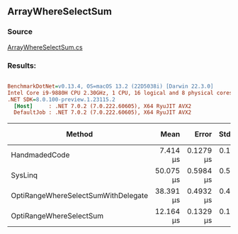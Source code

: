 ﻿## ArrayWhereSelectSum

### Source
[ArrayWhereSelectSum.cs](../../src/StructLinq.Benchmark/ArrayWhereSelectSum.cs)

### Results:
``` ini

BenchmarkDotNet=v0.13.4, OS=macOS 13.2 (22D5038i) [Darwin 22.3.0]
Intel Core i9-9880H CPU 2.30GHz, 1 CPU, 16 logical and 8 physical cores
.NET SDK=8.0.100-preview.1.23115.2
  [Host]     : .NET 7.0.2 (7.0.222.60605), X64 RyuJIT AVX2
  DefaultJob : .NET 7.0.2 (7.0.222.60605), X64 RyuJIT AVX2


```
|                              Method |      Mean |     Error |    StdDev | Ratio | RatioSD | Allocated | Alloc Ratio |
|------------------------------------ |----------:|----------:|----------:|------:|--------:|----------:|------------:|
|                       HandmadedCode |  7.414 μs | 0.1279 μs | 0.1473 μs |  1.00 |    0.00 |         - |          NA |
|                             SysLinq | 50.075 μs | 0.5984 μs | 0.5597 μs |  6.73 |    0.11 |     104 B |          NA |
| OptiRangeWhereSelectSumWithDelegate | 38.391 μs | 0.4932 μs | 0.4372 μs |  5.15 |    0.14 |      40 B |          NA |
|             OptiRangeWhereSelectSum | 12.164 μs | 0.1329 μs | 0.1110 μs |  1.63 |    0.04 |      32 B |          NA |
